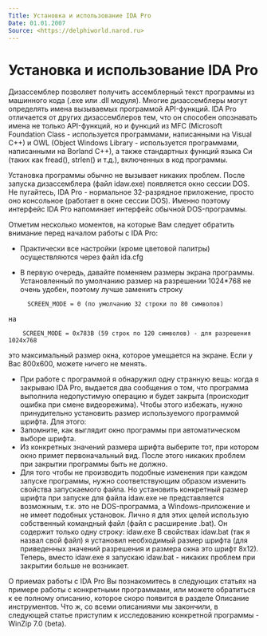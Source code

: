 ```yaml
---
Title: Установка и использование IDA Pro
Date: 01.01.2007
Source: <https://delphiworld.narod.ru>
---
```



Установка и использование IDA Pro
=================================

Дизассемблер позволяет получить ассемблерный текст программы из
машинного кода (.exe или .dll модуля). Многие дизассемблеры могут
определять имена вызываемых программой API-функций. IDA Pro отличается
от других дизассемблеров тем, что он способен опознавать имена не только
API-функций, но и функций из MFC (Microsoft Foundation Class -
используется программами, написанными на Visual C++) и OWL (Object
Windows Library - используется программами, написанными на Borland C++),
а также стандартных функций языка Си (таких как fread(), strlen() и
т.д.), включенных в код программы.

Установка программы обычно не вызывает никаких проблем. После запуска
дизассемблера (файл idaw.exe) появляется окно сессии DOS. Не пугайтесь,
IDA Pro - нормальное 32-разрядное приложение, просто оно консольное
(работает в окне сессии DOS). Именно поэтому интерфейс IDA Pro
напоминает интерфейс обычной DOS-программы.

Отметим несколько моментов, на которые Вам следует обратить внимание
перед началом работы с IDA Pro:

- Практически все настройки (кроме цветовой палитры) осуществляются через файл ida.cfg
- В первую очередь, давайте поменяем размеры экрана программы.
  Установленный по умолчанию размер на разрешении 1024\*768 не очень удобен,
  поэтому лучше заменить строку

        SCREEN_MODE = 0 (по умолчанию 32 строки по 80 символов)
на

        SCREEN_MODE = 0x783B (59 строк по 120 символов) - для разрешения 1024х768

это максимальный размер окна, которое умещается на экране.
Если у Вас 800х600, можете ничего не менять.

- При работе с программой я обнаружил одну странную вещь: когда я закрываю IDA Pro, выдается два сообщения о том, что программа выполнила недопустимую операцию и будет закрыта (происходит ошибка при смене видеорежима). Чтобы этого избежать, нужно принудительно установить размер используемого программой шрифта. Для этого:
- Запомните, как выглядит окно программы при автоматическом выборе шрифта.
- Из конкретных значений размера шрифта выберите тот, при котором окно примет первоначальный вид. После этого никаких проблем при закрытии программы быть не должно.
- Для того чтобы не производить подобные изменения при каждом запуске программы, нужно соответствующим образом изменить свойства запускаемого файла. Но установить конкретный размер шрифта при запуске для файла idaw.exe не представляется возможным, т.к. это не DOS-программа, а Windows-приложение и не имеет подобных установок. Лично я для этих целей использую собственный командный файл (файл с расширение .bat). Он содержит только одну строку: idaw.exe В свойствах idaw.bat (так я назвал свой файл) я установил необходимый размер шрифта (для приведенных значений разрешения и размера окна это шрифт 8х12). Теперь, вместо idaw.exe я запускаю idaw.bat - никаких проблем при закрытии больше не возникает.

О приемах работы с IDA Pro Вы познакомитесь в следующих статьях на
примере работы с конкретными программами, или можете обратиться к ее
полному описанию, которое скоро появится в разделе Описание
инструментов. Что ж, со всеми описаниями мы закончили, в следующей
статье приступим к исследованию конкретной программы - WinZip 7.0
(beta).

